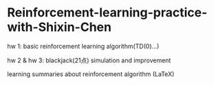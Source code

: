 # Reinforcement-learning-practice-with-Shixin-Chen

hw 1: basic reinforcement learning algorithm(TD(0)...)

hw 2 & hw 3: blackjack(21点) simulation and improvement

learning summaries about reinforcement algorithm (LaTeX)
